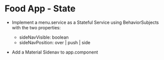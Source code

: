 # Food App - State

- Implement a menu.service as a Stateful Service using BehaviorSubjects with the two properties:

    - sideNavVisible: boolean
    - sideNavPosition: over | push | side

- Add a Material Sidenav to app.component   
 
